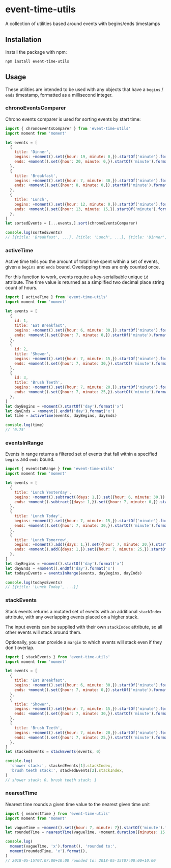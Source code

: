 # event-time-utils
A collection of utilities based around events with begins/ends timestamps

## Installation

Install the package with npm:

```
npm install event-time-utils
```

## Usage

These utilities are intended to be used with any objects that have a `begins` / `ends` timestamp,
formatted as a millisecond integer.

### chronoEventsComparer

Chrono events comparer is used for sorting events by start time:

```javascript
import { chronoEventsComparer } from 'event-time-utils'
import moment from 'moment'

let events = [
  {
    title: 'Dinner',
    begins: +moment().set({hour: 19, minute: 0,}).startOf('minute').format('x'),
    ends: +moment().set({hour: 20, minute: 0,}).startOf('minute').format('x'),
  },
  {
    title: 'Breakfast',
    begins: +moment().set({hour: 7, minute: 30,}).startOf('minute').format('x'),
    ends: +moment().set({hour: 8, minute: 0,}).startOf('minute').format('x'),
  },
  {
    title: 'Lunch',
    begins: +moment().set({hour: 12, minute: 0,}).startOf('minute').format('x'),
    ends: +moment().set({hour: 13, minute: 15,}).startOf('minute').format('x'),
  },
]
let sortedEvents = [...events,].sort(chronoEventsComparer)

console.log(sortedEvents)
// [{title: 'Breakfast', ...}, {title: 'Lunch', ...}, {title: 'Dinner', ...}]
```

### activeTime

Active time tells you the amount of total time spent within a set of events, given a `begins` and
`ends` bound. Overlapping times are only counted once.

For this function to work, events require a key-serialisable unique `id` attribute. The time value
is returned as a simplified two decimal place string count of hours.

```javascript
import { activeTime } from 'event-time-utils'
import moment from 'moment'

let events = [
  {
    id: 1,
    title: 'Eat Breakfast',
    begins: +moment().set({hour: 6, minute: 30,}).startOf('minute').format('x'),
    ends: +moment().set({hour: 7, minute: 0,}).startOf('minute').format('x'),
  },
  {
    id: 2,
    title: 'Shower',
    begins: +moment().set({hour: 7, minute: 15,}).startOf('minute').format('x'),
    ends: +moment().set({hour: 7, minute: 30,}).startOf('minute').format('x'),
  },
  {
    id: 3,
    title: 'Brush Teeth',
    begins: +moment().set({hour: 7, minute: 20,}).startOf('minute').format('x'),
    ends: +moment().set({hour: 7, minute: 25,}).startOf('minute').format('x'),
  },
]
let dayBegins = +moment().startOf('day').format('x')
let dayEnds = +moment().endOf('day').format('x')
let time = activeTime(events, dayBegins, dayEnds)

console.log(time)
// '0.75'
```

### eventsInRange

Events in range returns a filtered set of events that fall within a specified `begins` and `ends`
bound.

```javascript
import { eventsInRange } from 'event-time-utils'
import moment from 'moment'

let events = [
  {
    title: 'Lunch Yesterday',
    begins: +moment().subtract({days: 1,}).set({hour: 6, minute: 30,}).startOf('minute').format('x'),
    ends: +moment().subtract({days: 1,}).set({hour: 7, minute: 0,}).startOf('minute').format('x'),
  },
  {
    title: 'Lunch Today',
    begins: +moment().set({hour: 7, minute: 15,}).startOf('minute').format('x'),
    ends: +moment().set({hour: 7, minute: 30,}).startOf('minute').format('x'),
  },
  {
    title: 'Lunch Tomorrow',
    begins: +moment().add({days: 1,}).set({hour: 7, minute: 20,}).startOf('minute').format('x'),
    ends: +moment().add({days: 1,}).set({hour: 7, minute: 25,}).startOf('minute').format('x'),
  },
]
let dayBegins = +moment().startOf('day').format('x')
let dayEnds = +moment().endOf('day').format('x')
let todaysEvents = eventsInRange(events, dayBegins, dayEnds)

console.log(todaysEvents)
// [{title: 'Lunch Today', ...}]
```

### stackEvents

Stack events returns a mutated set of events with an additional `stackIndex` attribute, with any
overlapping events placed on a higher stack.

The input events can be supplied with their own `stackIndex` attribute, so all other events will
stack around them.

Optionally, you can provide a `margin` to which events will stack even if they don't overlap.

```javascript
import { stackEvents } from 'event-time-utils'
import moment from 'moment'

let events = [
  {
    title: 'Eat Breakfast',
    begins: +moment().set({hour: 6, minute: 30,}).startOf('minute').format('x'),
    ends: +moment().set({hour: 7, minute: 0,}).startOf('minute').format('x'),
  },
  {
    title: 'Shower',
    begins: +moment().set({hour: 7, minute: 15,}).startOf('minute').format('x'),
    ends: +moment().set({hour: 7, minute: 30,}).startOf('minute').format('x'),
  },
  {
    title: 'Brush Teeth',
    begins: +moment().set({hour: 7, minute: 20,}).startOf('minute').format('x'),
    ends: +moment().set({hour: 7, minute: 25,}).startOf('minute').format('x'),
  },
]
let stackedEvents = stackEvents(events, 0)

console.log(
  'shower stack:', stackedEvents[1].stackIndex,
  'brush teeth stack:', stackedEvents[2].stackIndex,
)
// shower stack: 0, brush teeth stack: 1
```

### nearestTime

Nearest time rounds a given time value to the nearest given time unit

```javascript
import { nearestTime } from 'event-time-utils'
import moment from 'moment'

let vagueTime = +moment().set({hour: 7, minute: 7}).startOf('minute').format('x')
let roundedTime = nearestTime(vagueTime, +moment.duration({minutes: 15,}))

console.log(
  moment(vagueTime, 'x').format(), 'rounded to:',
  moment(roundedTime, 'x').format(),
)
// 2018-05-15T07:07:00+10:00 rounded to: 2018-05-15T07:00:00+10:00
```
